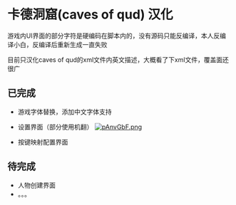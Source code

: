 # 卡德洞窟(caves of qud) 汉化
游戏内UI界面的部分字符是硬编码在脚本内的，没有源码只能反编译，本人反编译小白，反编译后重新生成一直失败

目前只汉化caves of qud的xml文件内英文描述，大概看了下xml文件，覆盖面还很广

## 已完成

- 游戏字体替换，添加中文字体支持

- 设置界面（部分使用机翻）
  [![pAnvGbF.png](https://s21.ax1x.com/2024/09/13/pAnvGbF.png)](https://imgse.com/i/pAnvGbF)

- 按键映射配置界面

  

  

## 待完成

- 人物创建界面
- 。。。

